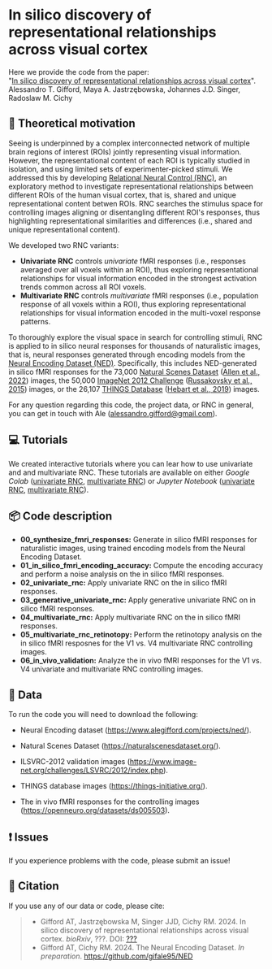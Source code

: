 # In silico discovery of representational relationships across visual cortex

Here we provide the code from the paper:</br>
"[In silico discovery of representational relationships across visual cortex][paper_doi]".</br>
Alessandro T. Gifford, Maya A. Jastrzębowska, Johannes J.D. Singer, Radoslaw M. Cichy



## 📖 Theoretical motivation

Seeing is underpinned by a complex interconnected network of multiple brain regions of interest (ROIs) jointly representing visual information. However, the representational content of each ROI is typically studied in isolation, and using limited sets of experimenter-picked stimuli. We addressed this by developing [Relational Neural Control (RNC)][rnc_website], an exploratory method to investigate representational relationships between different ROIs of the human visual cortex, that is, shared and unique representational content betwen ROIs. RNC searches the stimulus space for controlling images aligning or disentangling different ROI's responses, thus highlighting representational similarities and differences (i.e., shared and unique representational content).

We developed two RNC variants:

* **Univariate RNC** controls _univariate_ fMRI responses (i.e., responses averaged over all voxels within an ROI), thus exploring representational relationships for visual information encoded in the strongest activation trends common across all ROI voxels.
* **Multivariate RNC** controls _multivariate_ fMRI responses (i.e., population response of all voxels within a ROI), thus exploring representational relationships for visual information encoded in the multi-voxel response patterns.

To thoroughly explore the visual space in search for controlling stimuli, RNC is applied to in silico neural responses for thousands of naturalistic images, that is, neural responses generated through encoding models from the [Neural Encoding Dataset (NED)][ned_website]. Specifically, this includes NED-generated in silico fMRI responses for the 73,000 [Natural Scenes Dataset][nsd] ([Allen et al., 2022][allen]) images, the 50,000 [ImageNet 2012 Challenge][imagenet] ([Russakovsky et al., 2015][russakovsky]) images, or the 26,107 [THINGS Database][things] ([Hebart et al., 2019][hebart]) images.

For any question regarding this code, the project data, or RNC in general, you can get in touch with Ale (alessandro.gifford@gmail.com).



## 💻 Tutorials

We created interactive tutorials where you can lear how to use univariate and and multivariate RNC. These tutorials are available on either _Google Colab_ ([univariate RNC][uni_rnc_colab], [multivariate RNC][multi_rnc_colab]) or _Jupyter Notebook_ ([univariate RNC][uni_rnc_jupyter], [multivariate RNC][multi_rnc_jupyter]).



## 📦 Code description

* **00_synthesize_fmri_responses:** Generate in silico fMRI responses for naturalistic images, using trained encoding models from the Neural Encoding Dataset.
* **01_in_silico_fmri_encoding_accuracy:** Compute the encoding accuracy and perform a noise analysis on the in silico fMRI responses.
* **02_univariate_rnc:** Apply univariate RNC on the in silico fMRI responses.
* **03_generative_univariate_rnc:** Apply generative univariate RNC on  in silico fMRI responses.
* **04_multivariate_rnc:** Apply multivariate RNC on the in silico fMRI responses.
* **05_multivariate_rnc_retinotopy:** Perform the retinotopy analysis on the in silico fMRI resposnes for the V1 vs. V4 multivariate RNC controlling images.
* **06_in_vivo_validation:** Analyze the in vivo fMRI responses for the V1 vs. V4 univariate and multivariate RNC controlling images.



## 🧰 Data

To run the code you will need to download the following:

* Neural Encoding dataset (https://www.alegifford.com/projects/ned/).

* Natural Scenes Dataset (https://naturalscenesdataset.org/).

* ILSVRC-2012 validation images (https://www.image-net.org/challenges/LSVRC/2012/index.php).

* THINGS database images (https://things-initiative.org/).

* The in vivo fMRI responses for the controlling images (https://openneuro.org/datasets/ds005503).



## ❗ Issues

If you experience problems with the code, please submit an issue!



## 📜 Citation
If you use any of our data or code, please cite:

> * Gifford AT, Jastrzębowska M, Singer JJD, Cichy RM. 2024. In silico discovery of representational relationships across visual cortex. _bioRxiv_, ???. DOI: [???][paper_doi]
> * Gifford AT, Cichy RM. 2024. The Neural Encoding Dataset. _In preparation_. https://github.com/gifale95/NED



[paper_doi]: !!!!!!!!!!!!!!!!!!!!!!!!!!!!!!!!!!!!!!!!!!!!!!!!
[rnc_website]: https://www.alegifford.com/projects/rnc/
[nsd]: https://naturalscenesdataset.org/
[allen]: https://www.nature.com/articles/s41593-021-00962-x
[ned_website]: https://www.alegifford.com/projects/ned/
[imagenet]: https://www.image-net.org/challenges/LSVRC/2012/index.php
[russakovsky]: https://link.springer.com/article/10.1007/s11263-015-0816-y
[things]: https://things-initiative.org/
[hebart]: https://journals.plos.org/plosone/article?id=10.1371/journal.pone.0223792
[uni_rnc_colab]: https://colab.research.google.com/drive/1QpMSlvKZMLrDNeESdch6AlQ3qKsM1isO?usp=sharing
[multi_rnc_colab]: https://colab.research.google.com/drive/1bEKCzkjNfM-jzxRj-JX2zxB17XBouw23?usp=sharing
[uni_rnc_jupyter]: https://github.com/gifale95/RNC/blob/main/tutorials/univariate_rnc_tutorial.ipynb
[multi_rnc_jupyter]: https://github.com/gifale95/RNC/blob/main/tutorials/multivariate_rnc_tutorial.ipynb
